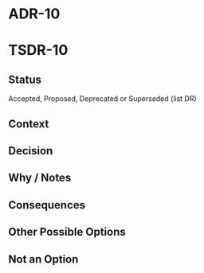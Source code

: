 # ADR-10
# TSDR-10

## Status

Accepted, Proposed, Deprecated or Superseded (list DR)

## Context



## Decision



## Why / Notes



## Consequences



## Other Possible Options

## Not an Option

